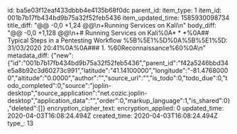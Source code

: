id: ba5e03f12eaf433dbbb4e4135b68f0dc
parent_id: 
item_type: 1
item_id: 001b7b17fb434bd9b75a32f52feb5436
item_updated_time: 1585930098734
title_diff: "@@ -0,0 +1,24 @@\n+Running Services on Kali\n"
body_diff: "@@ -0,0 +1,128 @@\n+# Running Services on Kali%0A* * *%0A## Typical Steps in a Pentesting Workflow %5B%5E1%5D%0A%5B%5E1%5D: 31/03/2020 20:41%0A%0A### 1. %60Reconnaissance%60%0A\n"
metadata_diff: {"new":{"id":"001b7b17fb434bd9b75a32f52feb5436","parent_id":"f42a5246bbd34e5a8b92c3d60273c991","latitude":"41.14100000","longitude":"-81.47680000","altitude":"0.0000","author":"","source_url":"","is_todo":0,"todo_due":0,"todo_completed":0,"source":"joplin-desktop","source_application":"net.cozic.joplin-desktop","application_data":"","order":0,"markup_language":1,"is_shared":0},"deleted":[]}
encryption_cipher_text: 
encryption_applied: 0
updated_time: 2020-04-03T16:08:24.494Z
created_time: 2020-04-03T16:08:24.494Z
type_: 13